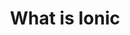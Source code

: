 ---
title: What is Ionic
description: Ionic 4 technical overview
weight: 2
lastmod: 2021-11-01T10:23:30-09:00
draft: false
vimeo: 348429412
emoji: 📜
free: true
---